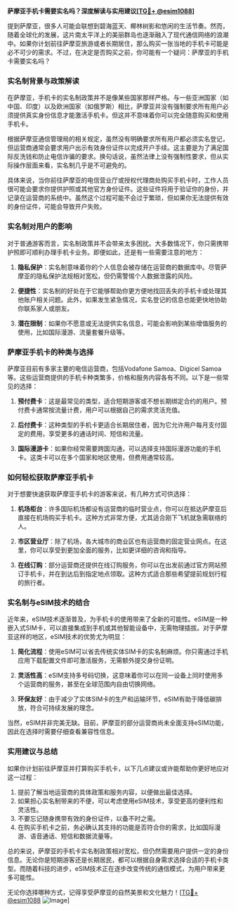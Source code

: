 **萨摩亚手机卡需要实名吗？深度解读与实用建议[[TG💪+ @esim1088](https://t.me/s/esim1088)]**

提到萨摩亚，很多人可能会联想到碧海蓝天、椰林树影和悠闲的生活节奏。然而，随着全球化的发展，这片南太平洋上的美丽群岛也逐渐融入了现代通信网络的浪潮中。如果你计划前往萨摩亚旅游或者长期居住，那么购买一张当地的手机卡可能是必不可少的需求。不过，在决定是否购买之前，你可能有一个疑问：萨摩亚的手机卡需要实名吗？

### 实名制背景与政策解读

在萨摩亚，手机卡的实名制政策并不是像某些国家那样严格。与一些亚洲国家（如中国、印度）以及欧洲国家（如俄罗斯）相比，萨摩亚并没有强制要求所有用户必须提供真实身份信息才能激活手机卡。但这并不意味着你可以完全随意购买和使用手机卡。

根据萨摩亚通信管理局的相关规定，虽然没有明确要求所有用户都必须实名登记，但运营商通常会要求用户出示有效身份证件以完成开户手续。这主要是为了满足国际反洗钱和防止电信诈骗的要求。换句话说，虽然法律上没有强制性要求，但从实际操作层面来看，实名制几乎是不可避免的。

具体来说，当你前往萨摩亚的电信营业厅或授权代理商处购买手机卡时，工作人员很可能会要求你提供护照或其他官方身份证件。这些证件将用于验证你的身份，并记录在运营商的系统中。虽然这个过程可能不会过于繁琐，但如果你无法提供有效的身份证件，可能会导致开户失败。

### 实名制对用户的影响

对于普通游客而言，实名制政策并不会带来太多困扰。大多数情况下，你只需携带护照即可顺利办理手机卡业务。即便如此，还是有一些需要注意的地方：

1. **隐私保护**：实名制意味着你的个人信息会被存储在运营商的数据库中。尽管萨摩亚的隐私保护法规相对宽松，但仍需警惕个人数据泄露的风险。
   
2. **便捷性**：实名制的好处在于它能够帮助你更方便地找回丢失的手机卡或处理其他账户相关问题。此外，如果发生紧急情况，实名登记的信息也能更快地协助你联系家人或朋友。

3. **潜在限制**：如果你不愿意或无法提供实名信息，可能会影响到某些增值服务的使用，比如国际漫游、流量套餐升级等。

### 萨摩亚手机卡的种类与选择

萨摩亚目前有多家主要的电信运营商，包括Vodafone Samoa、Digicel Samoa等。这些运营商提供的手机卡种类繁多，价格和服务内容各有不同。以下是一些常见的选择：

1. **预付费卡**：这是最常见的类型，适合短期游客或不想长期绑定合约的用户。预付费卡通常按流量计费，用户可以根据自己的需求灵活充值。

2. **后付费卡**：这种类型的手机卡更适合长期居住者，因为它允许用户每月支付固定的费用，享受更多的通话时间、短信和流量。

3. **国际漫游卡**：如果你经常需要跨国沟通，可以选择支持国际漫游功能的手机卡。这类卡可以在多个国家和地区使用，但费用通常较高。

### 如何轻松获取萨摩亚手机卡

对于想要快速获取萨摩亚手机卡的游客来说，有几种方式可供选择：

1. **机场柜台**：许多国际机场都设有运营商的临时营业点，你可以在抵达萨摩亚后直接在机场购买手机卡。这种方式非常方便，尤其适合刚下飞机就急需联络的人。

2. **市区营业厅**：除了机场，各大城市的商业区也有运营商的固定营业网点。在这里，你可以享受到更加全面的服务，比如更详细的咨询和指导。

3. **在线订购**：部分运营商还提供在线订购服务，你可以在出发前通过官方网站预订手机卡，并在到达后到指定地点领取。这种方式适合那些希望提前规划行程的旅行者。

### 实名制与eSIM技术的结合

近年来，eSIM技术逐渐普及，为手机卡的使用带来了全新的可能性。eSIM是一种嵌入式SIM卡，可以直接集成到手机或其他智能设备中，无需物理插拔。对于萨摩亚这样的地区，eSIM技术的优势尤为明显：

1. **简化流程**：使用eSIM可以省去传统实体SIM卡的实名制麻烦。你只需通过手机应用下载配置文件即可激活服务，无需额外提交身份证明。

2. **灵活性高**：eSIM支持多号码切换，这意味着你可以在同一设备上同时使用多个运营商的服务，甚至在全球范围内自由切换网络。

3. **环保友好**：由于减少了实体SIM卡的生产和运输环节，eSIM有助于降低碳排放，符合可持续发展的理念。

当然，eSIM并非完美无缺。目前，萨摩亚的部分运营商尚未全面支持eSIM功能，因此在选择时需要仔细查看兼容性信息。

### 实用建议与总结

如果你计划前往萨摩亚并打算购买手机卡，以下几点建议或许能帮助你更好地应对这一过程：

1. 提前了解当地运营商的具体政策和服务内容，以便做出最佳选择。
2. 如果担心实名制带来的不便，可以考虑使用eSIM技术，享受更高的便利性和灵活性。
3. 不要忘记随身携带有效的身份证件，以备不时之需。
4. 在购买手机卡之前，务必确认其支持的功能是否符合你的需求，比如国际漫游、语音通话、短信和数据流量等。

总的来说，萨摩亚的手机卡实名制政策相对宽松，但仍然需要用户提供一定的身份信息。无论你是短期游客还是长期居民，都可以根据自身需求选择合适的手机卡类型。而随着科技的进步，eSIM技术正在逐步改变传统的通信模式，为用户带来更多可能性。

无论你选择哪种方式，记得享受萨摩亚的自然美景和文化魅力！[[TG💪+ @esim1088](https://t.me/s/esim1088) ![Image](https://i.postimg.cc/4NQfJmqS/Snipaste-2025-05-13-00-14-12.png)]